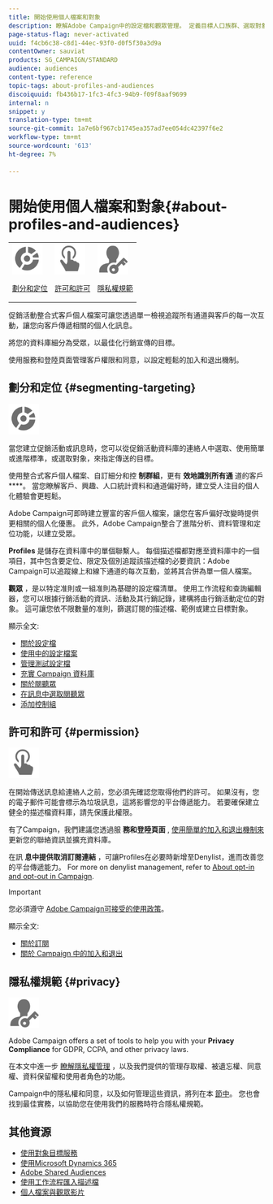 ```yaml
---
title: 開始使用個人檔案和對象
description: 瞭解Adobe Campaign中的設定檔和觀眾管理。 定義目標人口族群、選取對象、篩選收件者、收集資料及更新個人檔案。
page-status-flag: never-activated
uuid: f4cb6c38-c8d1-44ec-93f0-d0f5f30a3d9a
contentOwner: sauviat
products: SG_CAMPAIGN/STANDARD
audience: audiences
content-type: reference
topic-tags: about-profiles-and-audiences
discoiquuid: fb436b17-1fc3-4fc3-94b9-f09f8aaf9699
internal: n
snippet: y
translation-type: tm+mt
source-git-commit: 1a7e6bf967cb1745ea357ad7ee054dc42397f6e2
workflow-type: tm+mt
source-wordcount: '613'
ht-degree: 7%

---
```



# 開始使用個人檔案和對象{#about-profiles-and-audiences}

<table>
<tr>
<td><img src="assets/do-not-localize/icon_segment.svg" width="60px"><p><a href="#segmenting-targeting">劃分和定位</a></p></td>
<td><img src="assets/do-not-localize/icon_permission.svg" width="60px"><p><a href="#permission">許可和許可</a></p></td>
<td><img src="assets/do-not-localize/icon_privacy.svg" width="60px"><p><a href="#privacy">隱私權規範</a></p></td></tr>
</table>

促銷活動整合式客戶個人檔案可讓您透過單一檢視追蹤所有通道與客戶的每一次互動，讓您向客戶傳遞相關的個人化訊息。

將您的資料庫細分為受眾，以最佳化行銷宣傳的目標。

使用服務和登陸頁面管理客戶權限和同意，以設定輕鬆的加入和退出機制。

## 劃分和定位 {#segmenting-targeting}

<img src="assets/do-not-localize/icon_segment.svg" width="60px">

當您建立促銷活動或訊息時，您可以從促銷活動資料庫的連絡人中選取、使用簡單或進階標準，或選取對象，來指定傳送的目標。

使用整合式客戶個人檔案、自訂細分和控 **制群組**，更有 **效地識別所有通** 道的客戶 ****。 當您瞭解客戶、興趣、人口統計資料和通道偏好時，建立受人注目的個人化體驗會更輕鬆。

Adobe Campaign可即時建立豐富的客戶個人檔案，讓您在客戶偏好改變時提供更相關的個人化優惠。 此外，Adobe Campaign整合了進階分析、資料管理和定位功能，以建立受眾。

**Profiles** 是儲存在資料庫中的單個聯繫人。 每個描述檔都對應至資料庫中的一個項目，其中包含要定位、限定及個別追蹤該描述檔的必要資訊：Adobe Campaign可以追蹤線上和線下通道的每次互動，並將其合併為單一個人檔案。

**觀眾** ，是以特定准則或一組准則為基礎的設定檔清單。 使用工作流程和查詢編輯器，您可以根據行銷活動的資訊、活動及其行銷記錄，建構將由行銷活動定位的對象。 這可讓您依不限數量的准則，篩選訂閱的描述檔、範例或建立目標對象。

顯示全文:

* [關於設定檔](../../audiences/using/about-profiles.md)
* [使用中的設定檔案](../../audiences/using/active-profiles.md)
* [管理測試設定檔](../../audiences/using/managing-test-profiles.md)
* [充實 Campaign 資料庫](../../audiences/using/enriching-campaign-database.md)
* [關於閱聽眾](../../audiences/using/about-audiences.md)
* [在訊息中選取閱聽眾](../../audiences/using/selecting-an-audience-in-a-message.md)
* [添加控制組](../../sending/using/control-group.md)

## 許可和許可 {#permission}

<img src="assets/do-not-localize/icon_permission.svg"  width="60px">

在開始傳送訊息給連絡人之前，您必須先確認您取得他們的許可。 如果沒有，您的電子郵件可能會標示為垃圾訊息，這將影響您的平台傳遞能力。 若要確保建立健全的描述檔資料庫，請先保護此權限。

有了Campaign，我們建議您透過服 **務和登陸頁面** , [使用簡單的加入和退出機制來](../../audiences/using/creating-a-service.md)[](../../channels/using/getting-started-with-landing-pages.md) 更新您的聯絡資訊並擴充資料庫。

在訊 **息中提供取消訂閱連結** ，可讓Profiles在必要時新增至Denylist，進而改善您的平台傳遞能力。 For more on denylist management, refer to [About opt-in and opt-out in Campaign](../../audiences/using/about-opt-in-and-opt-out-in-campaign.md).

>[!IMPORTANT]
>
>您必須遵守 [Adobe Campaign可接受的使用政策](https://www.adobe.com/legal/terms/aup.html)。

顯示全文:

* [關於訂閱](../../audiences/using/about-subscriptions.md)
* [關於 Campaign 中的加入和退出](../../audiences/using/about-opt-in-and-opt-out-in-campaign.md)

## 隱私權規範 {#privacy}

<img src="assets/do-not-localize/icon_privacy.svg" width="60px">

Adobe Campaign offers a set of tools to help you with your **Privacy Compliance** for GDPR, CCPA, and other privacy laws.

在本文中進一步 [瞭解隱私權管理](https://helpx.adobe.com/tw/campaign/kb/campaign-privacy.html) ，以及我們提供的管理存取權、被遺忘權、同意權、資料保留權和使用者角色的功能。

Campaign中的隱私權和同意，以及如何管理這些資訊，將列在本 [節中](../../start/using/privacy.md)。 您也會找到最佳實務，以協助您在使用我們的服務時符合隱私權規範。

## 其他資源

* [使用對象目標服務](../../audiences/using/aep-about-audience-destinations-service.md)
* [使用Microsoft Dynamics 365](../../integrating/using/working-with-campaign-standard-and-microsoft-dynamics-365.md)
* [Adobe Shared Audiences](../../integrating/using/sharing-audiences-with-audience-manager-or-people-core-service.md)
* [使用工作流程匯入描述檔](../../automating/using/creating-import-workflow-templates.md)
* [個人檔案與觀眾影片](https://docs.adobe.com/content/help/en/campaign-standard-learn/tutorials/profiles-and-audiences/creating-profiles-and-audiences.html)
